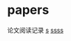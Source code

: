 # papers
论文阅读记录
[s](chrome-extension://ikhdkkncnoglghljlkmcimlnlhkeamad/pdf-viewer/web/viewer.html?file=file%3A%2F%2F%2FC%3A%2FUsers%2FT8m%2FDesktop%2Fvqa-paper%2FVL%2F%25E9%25A2%2584%25E8%25AE%25AD%25E7%25BB%2583%2F2019-AAAI-Unified%2520Vision-Language%2520Pre-Training%2520for%2520Image%2520Captioning%2520and%2520VQA.pdf#=&zoom=130)
[ssss](www.baidu.com)
